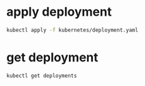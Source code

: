 # apply deployment
```bash
kubectl apply -f kubernetes/deployment.yaml
```

# get deployment
```bash
kubectl get deployments
```
